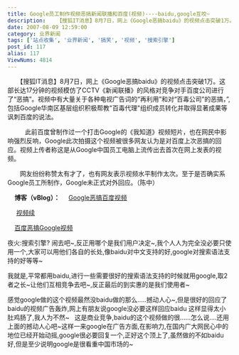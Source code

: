 ```yaml
---
title: Google员工制作视频恶搞新闻联播和百度(视频)----baidu,google互咬~
description: 　　【搜狐IT消息】8月7日，网上《Google恶搞baidu》的视频点击突破1万。这部长达17分钟的视频模仿了CCTV《新闻联播》的风格对竞争对手百度公司进行了“恶搞”。视频中有大量关于各种电视广告词的“再利用”和对“百毒公司”的恶搞，”,包括Google华南区基层组织积极帮教"百毒代理"组织成员转化并取得显著成果等讽刺百度的说法。     此前百度曾制作过一个打击Google的《我知道》视频短片，也在网民中影响强烈反响，Google此次拍摄这个视频被很多网友认为是对百度上次恶搞的回应。视频上传者称这是从Google中国员工电脑上流传出去首次在网上发表的视频。
date: 2007-08-09 12:59:00
category: 业界新闻
tags: ['站点收集', '业界新闻', '搞笑', '视频', '搜索引擎']
post_id: 117
alias: 117
ViewNums: 4814
---
```


　　【搜狐IT消息】8月7日，网上《Google恶搞baidu》的视频点击突破1万。这部长达17分钟的视频模仿了CCTV《新闻联播》的风格对竞争对手百度公司进行了&ldquo;恶搞&rdquo;。视频中有大量关于各种电视广告词的&ldquo;再利用&rdquo;和对&ldquo;百毒公司&rdquo;的恶搞，&rdquo;,包括Google华南区基层组织积极帮教"百毒代理"组织成员转化并取得显著成果等讽刺百度的说法。

          此前百度曾制作过一个打击Google的《我知道》视频短片，也在网民中影响强烈反响，Google此次拍摄这个视频被很多网友认为是对百度上次恶搞的回应。视频上传者称这是从Google中国员工电脑上流传出去首次在网上发表的视频。

　　网友纷纷称赞太有才了，也有网友表示视频水平制作太次。至于是否确实系Google员工所制作，Google未正式对外回应。（陈中）

    **博客（vBlog）：**
    [Google恶搞百度视频](http://v.blog.sohu.com/u/vw/82732)

     [视频续](http://v.blog.sohu.com/u/vw/82640)

    [百度恶搞Google视频](http://v.blog.sohu.com/u/vw/82784)

夜火:搜索引擎? 闹去吧~,反正用哪个是我们用户决定~,我个人人为完全没必要只使用一个,大家可以用他们各自的长处,像baidu对中文支持的好,google对搜索语法支持的好等等~

我就是,平常都用baidu,进行一些需要很好的搜索语法支持的时候就用google,取2者之长~让他们互相竞争去吧~,反正最后的到实惠的是我们使用者~

感觉google做的这个视频最然没baidu做的那么.....撼动人心~,但是很好的回应了baidu的视频广告轰炸,网上有朋友说google没必要这样回应baidu 这样显得太小肚鸡肠了,我人为不然~   这是商业竞争,baidu的这个视频做的很......怎么说....还用上面的撼动人心吧~这样一来google在广告方面,在影响力,在国内广大网民心中的地位已经开始动摇,google很必要回复一个,正好这个顶上了,虽然做的不如baidu好,但是至少说明google是很看重中国市场的~

